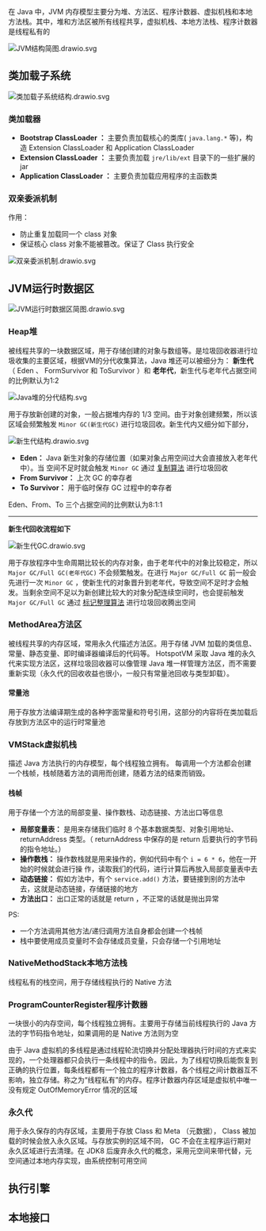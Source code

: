 在 Java 中，JVM 内存模型主要分为堆、方法区、程序计数器、虚拟机栈和本地方法栈。其中，堆和方法区被所有线程共享，虚拟机栈、本地方法栈、程序计数器是线程私有的

![JVM结构简图.drawio.svg](JVM内存模型/JVM结构简图.drawio.svg)

## 类加载子系统

![类加载子系统结构.drawio.svg](JVM内存模型/类加载子系统结构.drawio.svg)

### 类加载器

- **Bootstrap ClassLoader ：** 主要负责加载核心的类库( `java.lang.*` 等)，构造 Extension ClassLoader 和 Application ClassLoader
- **Extension ClassLoader ：** 主要负责加载 `jre/lib/ext` 目录下的一些扩展的 jar
- **Application ClassLoader ：** 主要负责加载应用程序的主函数类

### 双亲委派机制

作用：

- 防止重复加载同一个 class 对象
- 保证核心 class 对象不能被篡改。保证了 Class 执行安全

![双亲委派机制.drawio.svg](JVM内存模型/双亲委派机制.drawio.svg)

## JVM运行时数据区

![JVM运行时数据区简图.drawio.svg](JVM内存模型/JVM运行时数据区简图.drawio.svg)

### Heap堆

被线程共享的一块数据区域，用于存储创建的对象与数组等。是垃圾回收器进行垃圾收集的主要区域，根据VM的分代收集算法，Java 堆还可以被细分为： **新生代** （ Eden 、 FormSurvivor 和 ToSurvivor ）和 **老年代**，新生代与老年代占据空间的比例默认为1:2

![Java堆的分代结构.svg](JVM内存模型/Java堆分代结构.drawio.svg)

<!-- tabs:start -->
<!-- tab:新生代 -->
用于存放新创建的对象，一般占据堆内存的 1/3 空间。由于对象创建频繁，所以该区域会频繁触发 `Minor GC(新生代GC)` 进行垃圾回收。新生代内又细分如下部分，

![新生代结构.drawio.svg](JVM内存模型/新生代结构.drawio.svg)

- **Eden：** Java 新生对象的存储位置（如果对象占用空间过大会直接放入老年代中）。当 空间不足时就会触发 `Minor GC` 通过 [复制算法](/Java/JVM/GC回收机制.md?id=GC回收算法) 进行垃圾回收
- **From Survivor：** 上次 GC 的幸存者
- **To Survivor：** 用于临时保存 GC 过程中的幸存者

Eden、From、To 三个占据空间的比例默认为8:1:1

--- 

**新生代回收流程如下**

![新生代GC.drawio.svg](JVM内存模型/新生代GC.drawio.svg)

<!-- tab:老年代 -->
用于存放程序中生命周期比较长的内存对象，由于老年代中的对象比较稳定，所以 `Major GC/Full GC(老年代GC)` 不会频繁触发。在进行 `Major GC/Full GC` 前一般会先进行一次 `Minor GC` ，使新生代的对象晋升到老年代，导致空间不足时才会触发。当剩余空间不足以为新创建比较大的对象分配连续空间时，也会提前触发 `Major GC/Full GC` 通过 [标记整理算法](/Java/JVM/GC回收机制.md?id=GC回收算法) 进行垃圾回收腾出空间

<!-- tabs:end -->

### MethodArea方法区

被线程共享的内存区域，常用永久代描述方法区。用于存储 JVM 加载的类信息、常量、静态变量、即时编译器编译后的代码等。 HotspotVM 采取 Java 堆的永久代来实现方法区，这样垃圾回收器可以像管理 Java 堆一样管理方法区，而不需要重新实现（永久代的回收收益也很小，一般只有常量池回收与类型卸载）。

#### 常量池

用于存放方法编译期生成的各种字面常量和符号引用，这部分的内容将在类加载后存放到方法区中的运行时常量池

### VMStack虚拟机栈

描述 Java 方法执行的内存模型，每个线程独立拥有。 每调用一个方法都会创建一个栈帧，栈帧随着方法的调用而创建，随着方法的结束而销毁。

#### 栈帧

用于存储一个方法的局部变量、操作数栈、动态链接、方法出口等信息

- **局部变量表：** 是用来存储我们临时 8 个基本数据类型、对象引用地址、 returnAddress 类型。（ returnAddress 中保存的是 return 后要执行的字节码的指令地址。）
- **操作数栈：** 操作数栈就是用来操作的，例如代码中有个 `i = 6 * 6`，他在一开始的时候就会进行操 作，读取我们的代码，进行计算后再放入局部变量表中去
- **动态链接：** 假如方法中，有个 `service.add()` 方法，要链接到别的方法中去，这就是动态链接，存储链接的地方
- **方法出口：** 出口正常的话就是 return ，不正常的话就是抛出异常

PS:

- 一个方法调用其他方法/递归调用方法自身都会创建一个栈帧
- 栈中要使用成员变量时不会存储成员变量，只会存储一个引用地址

### NativeMethodStack本地方法栈

线程私有的栈空间，用于存储线程执行的 Native 方法

### ProgramCounterRegister程序计数器

一块很小的内存空间，每个线程独立拥有。主要用于存储当前线程执行的 Java 方法的字节码指令地址，如果调用的是 Native 方法则为空

由于 Java 虚拟机的多线程是通过线程轮流切换并分配处理器执行时间的方式来实现的，一个处理器都只会执行一条线程中的指令。因此，为了线程切换后能恢复到正确的执行位置，每条线程都有一个独立的程序计数器，各个线程之间计数器互不影响，独立存储。称之为“线程私有”的内存。程序计数器内存区域是虚拟机中唯一没有规定 OutOfMemoryError 情况的区域

### 永久代

用于永久保存的内存区域，主要用于存放 Class 和 Meta （元数据）， Class 被加载的时候会放入永久区域。与存放实例的区域不同， GC 不会在主程序运行期对永久区域进行去清理。在 JDK8 后废弃永久代的概念，采用元空间来带代替，元空间通过本地内存实现，由系统控制可用空间

## 执行引擎

## 本地接口
